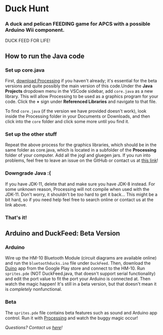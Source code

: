 # Duck Hunt 
### A duck and pelican FEEDING game for APCS with a possible Arduino Wii component. 

DUCK FEED FOR LIFE!

## How to run the Java code

### Set up core.java
First, [download Processing](https://processing.org/download) if you haven't already; it's essential for the beta versions and quite possibly the main version of this code.Under the **Java Projects** dropdown menu in the VSCode sidebar, add `core.java` as a new library. This will allow Processing to be used as a graphics program for your code. Click the **+** sign under **Referenced Libraries** and navigate to that file.

To find `core.java` (if the version we have provided doesn't work), look inside the Processing folder in your Documents or Downloads, and then click into the `core` folder and click some more until you find it.

### Set up the other stuff
Repeat the above process for the graphics libraries, which should be in the same folder as core.java, which is located in a subfolder of the **Processing** folder of your computer. Add all the jogl and gluegen jars. If you run into problems, feel free to leave an issue on the GitHub or contact us at [this link](mailto:apawate739@student.fuhsd.org)!

### Downgrade Java :(
If you have JDK-11, delete that and make sure you have JDK-8 instead. For some unknown reason, Processing will not compile when used with the JDK-11. Don't worry, it shouldn't be _too_ hard to get it back... This might be a bit hard, so if you need help feel free to search online or contact us at the link above.

### That's it!

## Arduino and DuckFeed: Beta Version

### Arduino
Wire up the HM-10 Bluetooth Module (circuit diagrams are available online) and run the `bluetoothducks.ino` file under `DuckFeed`. Then, download the [Duino](https://github.com/davebaraka/duino) app from the Google Play store and connect to the HM-10. Run `sprites.pde` (NOT DuckFeed.java, that doesn't support serial functionality) and edit the port value to fit the port your Arduino is connected at. Then watch the magic happen! It's still in a beta version, but that doesn't mean it is _completely_ nonfunctional.

### Beta
The `sprites.pde` file contains beta features such as sound and Arduino app control. Run it with [Processing](https://processing.org) and watch the buggy magic occur!


_Questions? Contact us [here](mailto:apawate739@student.fuhsd.org)!_
